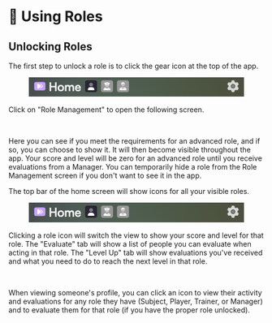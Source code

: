 # 🔐 Using Roles

## Unlocking Roles

The first step to unlock a role is to click the gear icon at the top of the app.

<figure><img src="../.gitbook/assets/home-very-top.png" alt=""><figcaption></figcaption></figure>

Click on "Role Management" to open the following screen.

<figure><img src="../.gitbook/assets/Screenshot 2025-01-25 at 8.47.35 PM.png" alt=""><figcaption></figcaption></figure>

Here you can see if you meet the requirements for an advanced role, and if so, you can choose to show it. It will then become visible throughout the app. Your score and level will be zero for an advanced role until you receive evaluations from a Manager. You can temporarily hide a role from the Role Management screen if you don't want to see it in the app.

The top bar of the home screen will show icons for all your visible roles.

<figure><img src="../.gitbook/assets/home-very-top.png" alt=""><figcaption></figcaption></figure>

Clicking a role icon will switch the view to show your score and level for that role. The "Evaluate" tab will show a list of people you can evaluate when acting in that role. The "Level Up" tab will show evaluations you've received and what you need to do to reach the next level in that role.

<figure><img src="../.gitbook/assets/Screenshot 2025-01-26 at 1.32.42 AM.png" alt=""><figcaption></figcaption></figure>

When viewing someone's profile, you can click an icon to view their activity and evaluations for any role they have (Subject, Player, Trainer, or Manager) and to evaluate them for that role (if you have the proper role unlocked).

<figure><img src="../.gitbook/assets/Screenshot 2024-07-26 at 2.11.35 AM.png" alt=""><figcaption></figcaption></figure>
